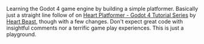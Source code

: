 Learning the Godot 4 game engine by building a simple platformer. Basically just a straight line follow of on [Heart Platformer - Godot 4 Tutorial Series](https://www.youtube.com/playlist?list=PL9FzW-m48fn0i9GYBoTY-SI3yOBZjH1kJ) by [Heart Beast](https://www.youtube.com/@uheartbeast), though with a few changes. Don't expect great code with insightful comments nor a terrific game play experiences. This is just a playground.